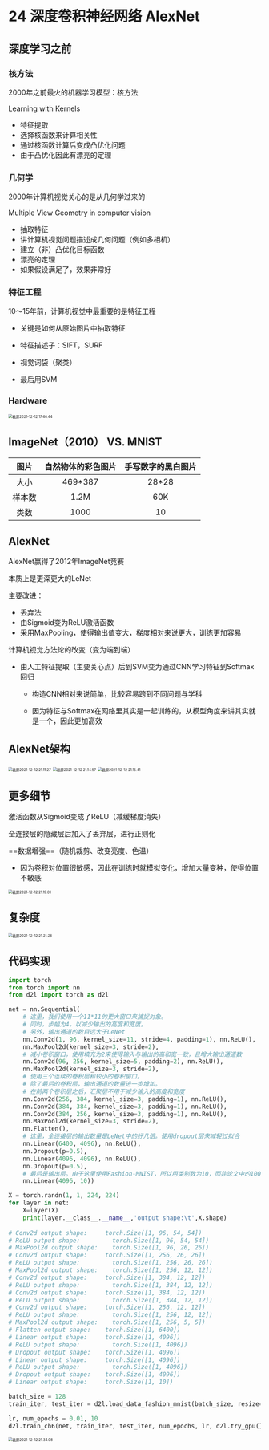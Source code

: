 # 24 深度卷积神经网络 AlexNet

## 深度学习之前

### 核方法

2000年之前最火的机器学习模型：核方法

Learning with Kernels

- 特征提取
- 选择核函数来计算相关性
- 通过核函数计算后变成凸优化问题
- 由于凸优化因此有漂亮的定理

### 几何学

2000年计算机视觉关心的是从几何学过来的

Multiple View Geometry in computer vision

- 抽取特征
- 讲计算机视觉问题描述成几何问题（例如多相机）
- 建立（非）凸优化目标函数
- 漂亮的定理
- 如果假设满足了，效果非常好

### 特征工程

10～15年前，计算机视觉中最重要的是特征工程

- 关键是如何从原始图片中抽取特征

- 特征描述子：SIFT，SURF
- 视觉词袋（聚类）
- 最后用SVM

### Hardware

 <img src="/Users/hanyixiao/Library/Application Support/typora-user-images/截屏2021-12-12 17.46.44.png" alt="截屏2021-12-12 17.46.44" style="zoom:50%;" />

## ImageNet（2010） VS. MNIST

|  图片  | 自然物体的彩色图片 | 手写数字的黑白图片 |
| :----: | :----------------: | :----------------: |
|  大小  |      469*387       |       28*28        |
| 样本数 |        1.2M        |        60K         |
|  类数  |        1000        |         10         |

## AlexNet

AlexNet赢得了2012年ImageNet竞赛

本质上是更深更大的LeNet

主要改进：

- 丢弃法
- 由Sigmoid变为ReLU激活函数
- 采用MaxPooling，使得输出值变大，梯度相对来说更大，训练更加容易

计算机视觉方法论的改变（变为端到端）

- 由人工特征提取（主要关心点）后到SVM变为通过CNN学习特征到Softmax回归

  - 构造CNN相对来说简单，比较容易跨到不同问题与学科

  - 因为特征与Softmax在网络里其实是一起训练的，从模型角度来讲其实就是一个，因此更加高效

## AlexNet架构

<img src="/Users/hanyixiao/Library/Application Support/typora-user-images/截屏2021-12-12 21.11.27.png" alt="截屏2021-12-12 21.11.27" style="zoom:50%;" />

<img src="/Users/hanyixiao/Library/Application Support/typora-user-images/截屏2021-12-12 21.14.57.png" alt="截屏2021-12-12 21.14.57" style="zoom:50%;" />

<img src="/Users/hanyixiao/Library/Application Support/typora-user-images/截屏2021-12-12 21.15.41.png" alt="截屏2021-12-12 21.15.41" style="zoom:50%;" />

## 更多细节

激活函数从Sigmoid变成了ReLU（减缓梯度消失）

全连接层的隐藏层后加入了丢弃层，进行正则化

==数据增强==（随机裁剪、改变亮度、色温）

- 因为卷积对位置很敏感，因此在训练时就模拟变化，增加大量变种，使得位置不敏感

<img src="/Users/hanyixiao/Library/Application Support/typora-user-images/截屏2021-12-12 21.19.01.png" alt="截屏2021-12-12 21.19.01" style="zoom:50%;" />

## 复杂度

<img src="/Users/hanyixiao/Library/Application Support/typora-user-images/截屏2021-12-12 21.21.26.png" alt="截屏2021-12-12 21.21.26" style="zoom:50%;" />

## 代码实现

```python
import torch
from torch import nn
from d2l import torch as d2l

net = nn.Sequential(
    # 这里，我们使用一个11*11的更大窗口来捕捉对象。
    # 同时，步幅为4，以减少输出的高度和宽度。
    # 另外，输出通道的数目远大于LeNet
    nn.Conv2d(1, 96, kernel_size=11, stride=4, padding=1), nn.ReLU(),
    nn.MaxPool2d(kernel_size=3, stride=2),
    # 减小卷积窗口，使用填充为2来使得输入与输出的高和宽一致，且增大输出通道数
    nn.Conv2d(96, 256, kernel_size=5, padding=2), nn.ReLU(),
    nn.MaxPool2d(kernel_size=3, stride=2),
    # 使用三个连续的卷积层和较小的卷积窗口。
    # 除了最后的卷积层，输出通道的数量进一步增加。
    # 在前两个卷积层之后，汇聚层不用于减少输入的高度和宽度
    nn.Conv2d(256, 384, kernel_size=3, padding=1), nn.ReLU(),
    nn.Conv2d(384, 384, kernel_size=3, padding=1), nn.ReLU(),
    nn.Conv2d(384, 256, kernel_size=3, padding=1), nn.ReLU(),
    nn.MaxPool2d(kernel_size=3, stride=2),
    nn.Flatten(),
    # 这里，全连接层的输出数量是LeNet中的好几倍。使用dropout层来减轻过拟合
    nn.Linear(6400, 4096), nn.ReLU(),
    nn.Dropout(p=0.5),
    nn.Linear(4096, 4096), nn.ReLU(),
    nn.Dropout(p=0.5),
    # 最后是输出层。由于这里使用Fashion-MNIST，所以用类别数为10，而非论文中的1000
    nn.Linear(4096, 10))
```

```python
X = torch.randn(1, 1, 224, 224)
for layer in net:
    X=layer(X)
    print(layer.__class__.__name__,'output shape:\t',X.shape)
    
# Conv2d output shape:	   torch.Size([1, 96, 54, 54])
# ReLU output shape:	     torch.Size([1, 96, 54, 54])
# MaxPool2d output shape:	 torch.Size([1, 96, 26, 26])
# Conv2d output shape:	   torch.Size([1, 256, 26, 26])
# ReLU output shape:	     torch.Size([1, 256, 26, 26])
# MaxPool2d output shape:	 torch.Size([1, 256, 12, 12])
# Conv2d output shape:	   torch.Size([1, 384, 12, 12])
# ReLU output shape:	     torch.Size([1, 384, 12, 12])
# Conv2d output shape:	   torch.Size([1, 384, 12, 12])
# ReLU output shape:	     torch.Size([1, 384, 12, 12])
# Conv2d output shape:	   torch.Size([1, 256, 12, 12])
# ReLU output shape:	     torch.Size([1, 256, 12, 12])
# MaxPool2d output shape:	 torch.Size([1, 256, 5, 5])
# Flatten output shape:	   torch.Size([1, 6400])
# Linear output shape:	   torch.Size([1, 4096])
# ReLU output shape:	     torch.Size([1, 4096])
# Dropout output shape:	   torch.Size([1, 4096])
# Linear output shape:	   torch.Size([1, 4096])
# ReLU output shape:	     torch.Size([1, 4096])
# Dropout output shape:	   torch.Size([1, 4096])
# Linear output shape:	   torch.Size([1, 10])
```

```python
batch_size = 128
train_iter, test_iter = d2l.load_data_fashion_mnist(batch_size, resize=224)
```

```python
lr, num_epochs = 0.01, 10
d2l.train_ch6(net, train_iter, test_iter, num_epochs, lr, d2l.try_gpu())
```

<img src="/Users/hanyixiao/Library/Application Support/typora-user-images/截屏2021-12-12 21.34.08.png" alt="截屏2021-12-12 21.34.08" style="zoom:50%;" />

